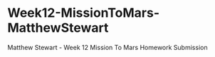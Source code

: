 # Week12-MissionToMars-MatthewStewart
Matthew Stewart - Week 12 Mission To Mars Homework Submission
